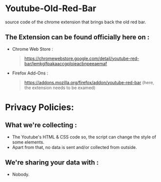# Youtube-Old-Red-Bar
source code of the chrome extension that brings back the old red bar.

## The Extension can be found officially here on :
- Chrome Web Store :
  > https://chromewebstore.google.com/detail/youtube-red-bar/lemkglfpakaaccgploieacbnpeeaemaf
- Firefox Add-Ons :
  > https://addons.mozilla.org/firefox/addon/youtube-red-bar (here, the extension needs to be examed)

# Privacy Policies:

## What we're collecting :
- The Youtube's HTML & CSS code so, the script can change the style of some elements.
- Apart from that, no data is sent and/or collected from outside.

## We're sharing your data with :
- Nobody.
